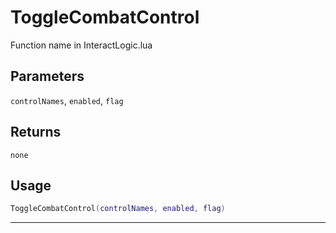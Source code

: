 # ToggleCombatControl
Function name in InteractLogic.lua
## Parameters
`controlNames`, `enabled`, `flag`
## Returns
`none`
## Usage
```lua
ToggleCombatControl(controlNames, enabled, flag)
```
---
